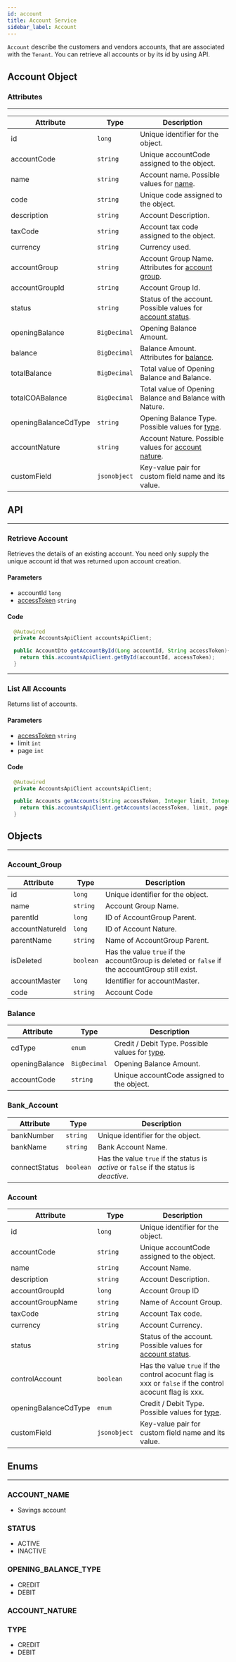 ```yaml
---
id: account
title: Account Service
sidebar_label: Account
---
```


`Account` describe the customers and vendors accounts, that are associated with the `Tenant`. You can retrieve all accounts or by its id by using API.
## Account Object

### Attributes
---
|Attribute| Type | Description |
|---------|------|-------------|
|id        |`long`|Unique identifier for the object.|
|accountCode|`string`|Unique accountCode assigned to the object.|
|name|`string`|Account name. Possible values for [name](#account_name).|
|code|`string`|Unique code assigned to the object.|
|description|`string`|Account Description.|
|taxCode|`string`|Account tax code assigned to the object.|
|currency|`string`|Currency used.|
|accountGroup|`string`|Account Group Name. Attributes for [account group](#account_group).|
|accountGroupId|`string`|Account Group Id.|
|status|`string`|Status of the account. Possible values for [account status](#status).|
|openingBalance|`BigDecimal`|Opening Balance Amount.|
|balance|`BigDecimal`|Balance Amount. Attributes for [balance](#balance).|
|totalBalance|`BigDecimal`|Total value of Opening Balance and Balance.|
|totalCOABalance|`BigDecimal`|Total value of Opening Balance and Balance with Nature.|
|openingBalanceCdType|`string`|Opening Balance Type. Possible values for [type](#opening_balance_type).|
|accountNature|`string`|Account Nature. Possible values for [account nature](#account_nature).|
|customField        |`jsonobject`|Key-value pair for custom field name and its value.|


## API
---
### Retrieve Account
Retrieves the details of an existing account. You need only supply the unique account id that was returned upon account creation.

#### Parameters
- accountId `long`
- [accessToken](#access-token) `string`

#### Code

```java
  @Autowired
  private AccountsApiClient accountsApiClient;

  public AccountDto getAccountById(Long accountId, String accessToken){
    return this.accountsApiClient.getById(accountId, accessToken);
  }
```
---  

### List All Accounts
Returns list of accounts.

#### Parameters
- [accessToken](#access-token) `string`
- limit `int`
- page `int`

#### Code

```java
  @Autowired
  private AccountsApiClient accountsApiClient;

  public Accounts getAccounts(String accessToken, Integer limit, Integer page){
    return this.accountsApiClient.getAccounts(accessToken, limit, page);
  }
```

## Objects
---
### Account_Group
|Attribute|Type| Description|
|---------|----|------------|
|id|`long`|Unique identifier for the object.|
|name|`string`|Account Group Name.|
|parentId|`long`|ID of AccountGroup Parent.|
|accountNatureId|`long`|ID of Account Nature.|
|parentName|`string`|Name of AccountGroup Parent.|
|isDeleted|`boolean`|Has the value `true` if the accountGroup is deleted  or `false` if the accountGroup still exist.|
|accountMaster|`long`|Identifier for accountMaster.|
|code|`string`|Account Code|

### Balance
|Attribute|Type| Description|
|---------|----|------------|
|cdType|`enum`|Credit / Debit Type. Possible values for [type](#type).|
|openingBalance|`BigDecimal`|Opening Balance Amount.|
|accountCode|`string`|Unique accountCode assigned to the object.|

### Bank_Account
|Attribute|Type| Description|
|---------|----|------------|
|bankNumber|`string`|Unique identifier for the object.|
|bankName|`string`|Bank Account Name. |
|connectStatus|`boolean`|Has the value `true` if the status is *active*  or `false` if the status is *deactive*.|

### Account
|Attribute|Type| Description|
|---------|----|------------|
|id|`long`|Unique identifier for the object.|
|accountCode|`string`|Unique accountCode assigned to the object.|
|name|`string`|Account Name.|
|description|`string`|Account Description.|
|accountGroupId|`long`|Account Group ID|
|accountGroupName|`string`|Name of Account Group.|
|taxCode|`string`|Account Tax code.|
|currency|`string`|Account Currency.|
|status|`string`|Status of the account. Possible values for [account status](#status).|
|controlAccount|`boolean`|Has the value `true` if the control acocunt flag is xxx or `false` if the control acocunt flag is xxx.|
|openingBalanceCdType|`enum`|Credit / Debit Type. Possible values for [type](#type).|
|customField        |`jsonobject`|Key-value pair for custom field name and its value.|

## Enums
---

### ACCOUNT_NAME
- Savings account

### STATUS
- ACTIVE
- INACTIVE

### OPENING_BALANCE_TYPE
- CREDIT
- DEBIT

### ACCOUNT_NATURE

### TYPE
- CREDIT
- DEBIT
 